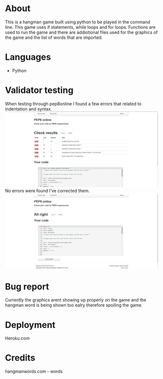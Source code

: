 # About 
This is a hangman game built using python to be played in the command line. This game uses if statements, while loops and for loops. Functions are used to run the game and there are addiotional files used for the graphics of the game and the list of words that are imported.
# Languages 
- Python

# Validator testing
When testing through pep8online I found a few errors that related to indentation and syntax.
![](assets/images/pep8_errors.JPG)
No errors were found I've corrected them.
![](assets/images/pep8_correct.JPG)

# Bug report
Currently the graphics arent showing up properly on the game and the hangman word is being shown too ealry therefore spoiling the game.

# Deployment
Heroku.com

# Credits
hangmanwords.com - words